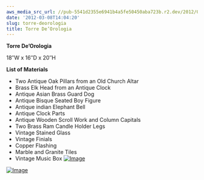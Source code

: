 ```yaml
---
aws_media_src_url: //pub-5541d2355e6941b4a5fe50450aba723b.r2.dev/2012/03/torre-dellorologio-blck1.jpg
date: '2012-03-08T14:04:20'
slug: torre-deorologia
title: Torre De’Orologia
---
```


 **Torre De’Orologia**

 18″W x 16″D x 20″H

 **List of Materials**

  * Two Antique Oak Pillars from an Old Church Altar
 * Brass Elk Head from an Antique Clock
 * Antique Asian Brass Guard Dog
 * Antique Bisque Seated Boy Figure
 * Antique indian Elephant Bell
 * Antique Clock Parts
 * Antique Wooden Scroll Work and Column Capitals
 * Two Brass Ram Candle Holder Legs
 * Vintage Stained Glass
 * Vintage Finials
 * Copper Flashing
 * Marble and Granite Tiles
 * Vintage Music Box
  [![Image](//pub-5541d2355e6941b4a5fe50450aba723b.r2.dev/2012/03/torre-dellorologio-blck1.jpg?w=487)](//pub-5541d2355e6941b4a5fe50450aba723b.r2.dev/2012/03/torre-dellorologio-blck1.jpg)

 [![Image](//pub-5541d2355e6941b4a5fe50450aba723b.r2.dev/2012/03/torre-dellorologio.jpg?w=487)](//pub-5541d2355e6941b4a5fe50450aba723b.r2.dev/2012/03/torre-dellorologio.jpg)